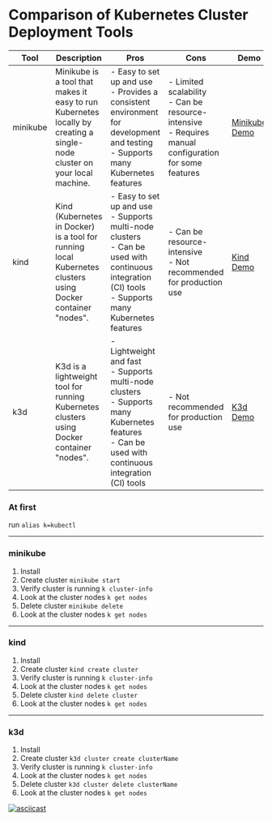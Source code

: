 # Comparison of Kubernetes Cluster Deployment Tools

| Tool | Description | Pros | Cons | Demo |
| --- | --- | --- | --- | --- |
| minikube | Minikube is a tool that makes it easy to run Kubernetes locally by creating a single-node cluster on your local machine. | - Easy to set up and use<br>- Provides a consistent environment for development and testing<br>- Supports many Kubernetes features | - Limited scalability<br>- Can be resource-intensive<br>- Requires manual configuration for some features | [Minikube Demo](https://minikube.sigs.k8s.io/docs/) |
| kind | Kind (Kubernetes in Docker) is a tool for running local Kubernetes clusters using Docker container "nodes". | - Easy to set up and use<br>- Supports multi-node clusters<br>- Can be used with continuous integration (CI) tools<br>- Supports many Kubernetes features | - Can be resource-intensive<br>- Not recommended for production use | [Kind Demo](https://kind.sigs.k8s.io/docs/user/quick-start/) |
| k3d | K3d is a lightweight tool for running Kubernetes clusters using Docker container "nodes". | - Lightweight and fast<br>- Supports multi-node clusters<br>- Supports many Kubernetes features<br>- Can be used with continuous integration (CI) tools | - Not recommended for production use | [K3d Demo](https://k3d.io/#getting-started) |


### At first
run `alias k=kubectl`

---

### minikube

1. Install
2. Create cluster `minikube start`
3. Verify cluster is running `k cluster-info`
4. Look at the cluster nodes `k get nodes`
5. Delete cluster `minikube delete`
6. Look at the cluster nodes `k get nodes`

---

### kind

1. Install
2. Create cluster `kind create cluster`
3. Verify cluster is running `k cluster-info`
4. Look at the cluster nodes `k get nodes`
5. Delete cluster `kind delete cluster`
6. Look at the cluster nodes `k get nodes`

---

### k3d

1. Install
2. Create cluster `k3d cluster create clusterName`
3. Verify cluster is running `k cluster-info`
4. Look at the cluster nodes `k get nodes`
5. Delete cluster `k3d cluster delete clusterName`
6. Look at the cluster nodes `k get nodes`

[![asciicast](https://asciinema.org/a/584044.svg)](https://asciinema.org/a/584044)
